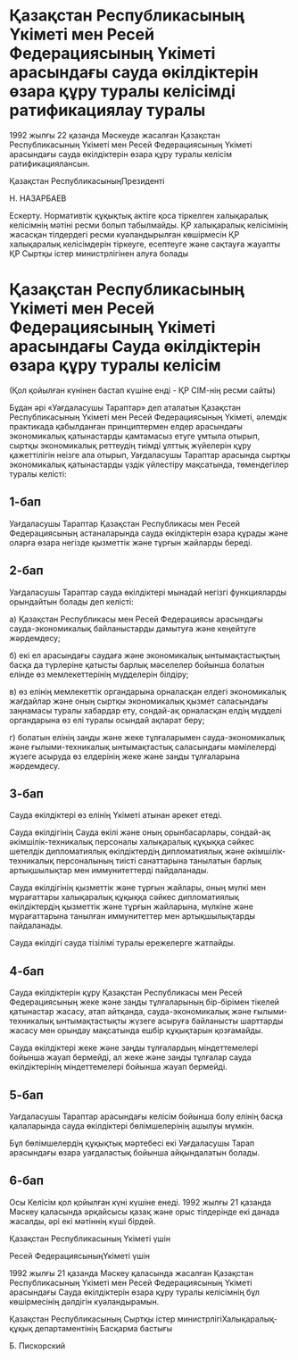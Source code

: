 # Қазақстан Республикасының Үкіметі мен Ресей Федерациясының Үкіметі арасындағы сауда өкілдіктерін өзара құру туралы келісімді ратификациялау туралы

1992 жылғы 22 қазанда Мәскеуде жасалған Қазақстан Республикасының Үкіметі мен Ресей Федерациясының Үкіметі арасындағы сауда өкілдіктерін өзара құру туралы келісім ратификациялансын.

Қазақстан РеспубликасыныңПрезиденті

Н. НАЗАРБАЕВ

Ескерту. Нормативтік құқықтық актіге қоса тіркелген халықаралық келісімнің мәтіні ресми болып табылмайды. ҚР халықаралық келісімінің жасасқан тілдердегі ресми куәландырылған көшірмесін ҚР халықаралық келісімдерін тіркеуге, есептеуге және сақтауға жауапты ҚР Сыртқы істер министрлігінен алуға болады

# Қазақстан Республикасының Үкіметі мен Ресей Федерациясының Үкіметі арасындағы Сауда өкілдіктерін өзара құру туралы келісім

(Қол қойылған күнінен бастап күшіне енді - ҚР СІМ-нің ресми сайты)

Бұдан әрі «Уағдаласушы Тараптар» деп аталатын Қазақстан Республикасының Үкіметі мен Ресей Федерациясының Үкіметі, әлемдік практикада қабылданған принциптермен елдер арасындағы экономикалық қатынастарды қамтамасыз етуге ұмтыла отырып, сыртқы экономикалық реттеудің тиімді ұлттық жүйелерін құру қажеттілігін неізге ала отырып, Уағдаласушы Тараптар арасында сыртқы экономикалық қатынастарды үздік үйлестіру мақсатында, төмендегілер туралы келісті:

## 1-бап

Уағдаласушы Тараптар Қазақстан Республикасы мен Ресей Федерациясының астаналарында сауда өкілдіктерін өзара құрады және оларға өзара негізде қызметтік және тұрғын жайларды береді.

## 2-бап

Уағдаласушы Тараптар сауда өкілдіктері мынадай негізгі функцияларды орындайтын болады деп келісті:

а) Қазақстан Республикасы мен Ресей Федерациясы арасындағы сауда-экономикалық байланыстарды дамытуға және кеңейтуге жәрдемдесу;

б) екі ел арасындағы саудаға және экономикалық ынтымақтастықтың басқа да түрлеріне қатысты барлық мәселелер бойынша болатын елінде өз мемлекеттерінің мүдделерін білдіру;

в) өз елінің мемлекеттік органдарына орналасқан елдегі экономикалық жағдайлар және оның сыртқы экономикалық қызмет саласындағы заңнамасы туралы хабардар ету, сондай-ақ орналасқан елдің мүдделі органдарына өз елі туралы осындай ақпарат беру;

г) болатын елінің заңды және жеке тұлғаларымен сауда-экономикалық және ғылыми-техникалық ынтымақтастық саласындағы мәмілелерді жүзеге асыруда өз елдерінің жеке және заңды тұлғаларына жәрдемдесу.

## 3-бап

Сауда өкілдіктері өз елінің Үкіметі атынан әрекет етеді.

Сауда өкілдігінің Сауда өкілі және оның орынбасарлары, сондай-ақ әкімшілік-техникалық персоналы халықаралық құқыққа сәйкес шетелдік дипломатиялық өкілдіктердің дипломатиялық және әкімшілік-техникалық персоналының тиісті санаттарына танылатын барлық артықшылықтар мен иммунитеттерді пайдаланады.

Сауда өкілдігінің қызметтік және тұрғын жайлары, оның мүлкі мен мұрағаттары халықаралық құқыққа сәйкес дипломатиялық өкілдіктердің қызметтік және тұрғын жайларына, мүлкіне және мұрағаттарына танылған иммунитеттер мен артықшылықтарды пайдаланады.

Сауда өкілдігі сауда тізілімі туралы ережелерге жатпайды.

## 4-бап

Сауда өкілдіктерін құру Қазақстан Республикасы мен Ресей Федерациясының жеке және заңды тұлғаларының бір-бірімен тікелей қатынастар жасасу, атап айтқанда, сауда-экономикалық және ғылыми-техникалық ынтымақтастықты жүзеге асыруға байланысты шарттарды жасасу мен орындау мақсатында ешбір құқықтарын қозғамайды.

Сауда өкілдіктері жеке және заңды тұлғалардың міндеттемелері бойынша жауап бермейді, ал жеке және заңды тұлғалар сауда өкілдіктерінің міндеттемелері бойынша жауап бермейді.

## 5-бап

Уағдаласушы Тараптар арасындағы келісім бойынша болу елінің басқа қалаларында сауда өкілдіктері бөлімшелерінің ашылуы мүмкін.

Бұл бөлімшелердің құқықтық мәртебесі екі Уағдаласушы Тарап арасындағы өзара уағдаластық бойынша айқындалатын болады.

## 6-бап

Осы Келісім қол қойылған күні күшіне енеді. 1992 жылғы 21 қазанда Мәскеу қаласында әрқайсысы қазақ және орыс тілдерінде екі данада жасалды, әрі екі мәтіннің күші бірдей.

Қазақстан Республикасының Үкіметі үшін

Ресей ФедерациясыныңҮкіметі үшін

1992 жылғы 21 қазанда Мәскеу қаласында жасалған Қазақстан Республикасының Үкіметі мен Ресей Федерациясының Үкіметі арасындағы Сауда өкілдіктерін өзара құру туралы келісімнің бұл көшірмесінің дәлдігін куәландырамын.

Қазақстан Республикасының Сыртқы істер министрлігіХалықаралық-құқық департаментінің Басқарма бастығы

Б. Пискорский


